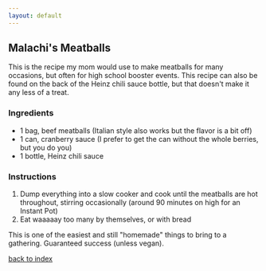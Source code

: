 ```yaml
---
layout: default
---
```


<!---
This is a comment. Note the triple dash to start, but double to end
-->

## Malachi's Meatballs
<!---
Put your name or github username somewhere
-->
This is the recipe my mom would use to make meatballs for many occasions, but often for high school booster events. This recipe can also be found on the back of the Heinz chili sauce bottle, but that doesn't make it any less of a treat.

### Ingredients
- 1 bag, beef meatballs (Italian style also works but the flavor is a bit off)
- 1 can, cranberry sauce (I prefer to get the can without the whole berries, but you do you)
- 1 bottle, Heinz chili sauce

### Instructions
1. Dump everything into a slow cooker and cook until the meatballs are hot throughout, stirring occasionally (around 90 minutes on high for an Instant Pot)
2. Eat waaaaay too many by themselves, or with bread

This is one of the easiest and still "homemade" things to bring to a gathering. Guaranteed success (unless vegan).

<!--
Keep this link to return to the index
-->
[back to index](../)